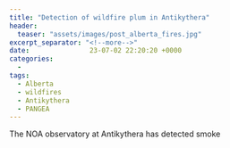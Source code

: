 ```yaml
---
title: "Detection of wildfire plum in Antikythera"
header:
  teaser: "assets/images/post_alberta_fires.jpg"
excerpt_separator: "<!--more-->"
date:               23-07-02 22:20:20 +0000
categories:
  - 
tags:
  - Alberta
  - wildfires
  - Antikythera
  - PANGEA
---
```

The NOA observatory at Antikythera has detected smoke

